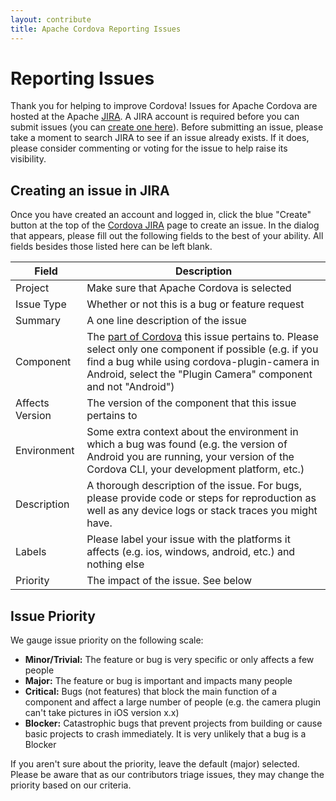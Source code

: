 ```yaml
---
layout: contribute
title: Apache Cordova Reporting Issues
---
```


# Reporting Issues
Thank you for helping to improve Cordova! Issues for Apache Cordova are hosted at the Apache [JIRA](https://issues.apache.org/jira/browse/CB). A JIRA account is required before you can submit issues (you can [create one here](https://issues.apache.org/jira/secure/Signup!default.jspa)). Before submitting an issue, please take a moment to search JIRA to see if an issue already exists. If it does, please consider commenting or voting for the issue to help raise its visibility.


## Creating an issue in JIRA
Once you have created an account and logged in, click the blue "Create" button at the top of the [Cordova JIRA](https://issues.apache.org/jira/browse/CB) page to create an issue. In the dialog that appears, please fill out the following fields to the best of your ability. All fields besides those listed here can be left blank.

Field           | Description
----------------| -----
Project         | Make sure that Apache Cordova is selected
Issue Type      | Whether or not this is a bug or feature request
Summary         | A one line description of the issue
Component       | The [part of Cordova](https://issues.apache.org/jira/browse/CB/?selectedTab=com.atlassian.jira.jira-projects-plugin:components-panel) this issue pertains to. Please select only one component if possible (e.g. if you find a bug while using cordova-plugin-camera in Android, select the "Plugin Camera" component and not "Android")
Affects Version | The version of the component that this issue pertains to
Environment     | Some extra context about the environment in which a bug was found (e.g. the version of Android you are running, your version of the Cordova CLI, your development platform, etc.)
Description     | A thorough description of the issue. For bugs, please provide code or steps for reproduction as well as any device logs or stack traces you might have.
Labels          | Please label your issue with the platforms it affects (e.g. ios, windows, android, etc.) and nothing else
Priority        | The impact of the issue. See below

## Issue Priority

We gauge issue priority on the following scale:
* **Minor/Trivial:** The feature or bug is very specific or only affects a few people
* **Major:** The feature or bug is important and impacts many people
* **Critical:** Bugs (not features) that block the main function of a component and affect a large number of people (e.g. the camera plugin can't take pictures in iOS version x.x)
* **Blocker:**  Catastrophic bugs that prevent projects from building or cause basic projects to crash immediately. It is very unlikely that a bug is a Blocker

If you aren't sure about the priority, leave the default (major) selected. Please be aware that as our contributors triage issues, they may change the priority based on our criteria.
